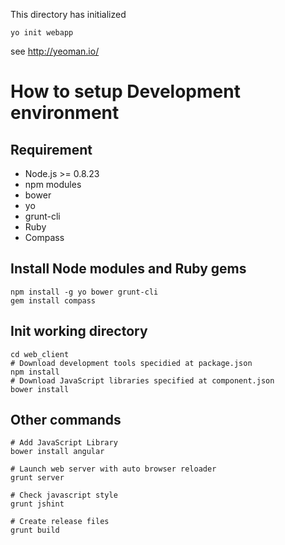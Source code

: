 This directory has initialized

```
yo init webapp
```

see http://yeoman.io/


# How to setup Development environment

## Requirement

- Node.js >= 0.8.23
- npm modules
 - bower
 - yo
 - grunt-cli
- Ruby
- Compass

## Install Node modules and Ruby gems

```
npm install -g yo bower grunt-cli
gem install compass
```

## Init working directory

```
cd web_client
# Download development tools specidied at package.json
npm install
# Download JavaScript libraries specified at component.json
bower install
```

## Other commands

```
# Add JavaScript Library
bower install angular

# Launch web server with auto browser reloader
grunt server

# Check javascript style
grunt jshint

# Create release files 
grunt build
```
